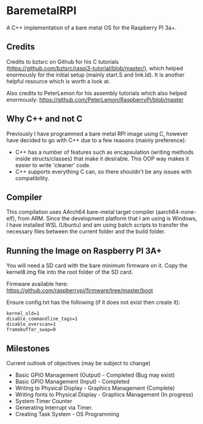 # BaremetalRPI
A C++ implementation of a bare metal OS for the Raspberry PI 3a+.

## Credits
Credits to bztsrc on Github for his C tutorials
(https://github.com/bztsrc/raspi3-tutorial/blob/master/), which helped enormously for the
initial setup (mainly start.S and link.ld). It is another helpful resource which is worth
a look at.

Also credits to PeterLemon for his assembly tutorials which also helped enormously: https://github.com/PeterLemon/RaspberryPi/blob/master

## Why C++ and not C
Previously I have programmed a bare metal RPI image using C, however
have decided to go with C++ due to a few reasons (mainly preference):
* C++ has a number of features such as encapsulation (writing methods inside structs/classes) that make it desirable. This OOP way makes it easier to write 'cleaner' code.
* C++ supports everything C can, so there shouldn't be any issues with compatibility.

## Compiler
This compilation uses AArch64 bare-metal target compiler (aarch64-none-elf), from ARM.
Since the development platform that I am using is Windows, I have
installed WSL (Ubuntu) and am using batch scripts to transfer the
necessary files between the current folder and the build folder.

## Running the Image on Raspberry PI 3A+
You will need a SD card with the bare minimum firmware on it. Copy
the kernel8.img file into the root folder of the SD card.

Firmware available here: https://github.com/raspberrypi/firmware/tree/master/boot

Ensure config.txt has the following (if it does not exist then create it):
```
kernel_old=1
disable_commandline_tags=1
disable_overscan=1
framebuffer_swap=0
```

## Milestones
Current outlook of objectives (may be subject to change)
* Basic GPIO Management (Output) - Completed (Bug may exist)
* Basic GPIO Management (Input) - Completed
* Writing to Physical Display - Graphics Management (Complete)
* Writing fonts to Physical Display - Graphics Management (In progress)
* System Timer Counter
* Generating Interrupt via Timer.
* Creating Task System - OS Programming
